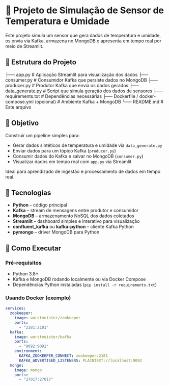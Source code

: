 # 🔧 Projeto de Simulação de Sensor de Temperatura e Umidade

Este projeto simula um sensor que gera dados de temperatura e umidade, os envia via Kafka, armazena no MongoDB e apresenta em tempo real por meio de Streamlit.

## 📁 Estrutura do Projeto

├── app.py # Aplicação Streamlit para visualização dos dados
├── consumer.py # Consumidor Kafka que persiste dados no MongoDB
├── producer.py # Produtor Kafka que envia os dados gerados
├── data_generate.py # Script que simula geração dos dados de sensores
├── requirements.txt # Dependências necessárias
├── Dockerfile / docker-compose.yml (opcional) # Ambiente Kafka + MongoDB
└── README.md # Este arquivo

## 🎯 Objetivo

Construir um pipeline simples para:

- Gerar dados sintéticos de temperatura e umidade via `data_generate.py`
- Enviar dados para um tópico Kafka (`producer.py`)
- Consumir dados do Kafka e salvar no MongoDB (`consumer.py`)
- Visualizar dados em tempo real com `app.py` via Streamlit

Ideal para aprendizado de ingestão e processamento de dados em tempo real.

## 🧰 Tecnologias

- **Python** – código principal
- **Kafka** – stream de mensagens entre produtor e consumidor
- **MongoDB** – armazenamento NoSQL dos dados coletados
- **Streamlit** – dashboard simples e interativo para visualização
- **confluent_kafka** ou **kafka-python** – cliente Kafka Python
- **pymongo** – driver MongoDB para Python

## 🚀 Como Executar

### Pré-requisitos

- Python 3.8+
- Kafka e MongoDB rodando localmente ou via Docker Compose
- Dependências Python instaladas (`pip install -r requirements.txt`)

### Usando Docker (exemplo)

```yaml
services:
  zookeeper:
    image: wurstmeister/zookeeper
    ports:
      - "2181:2181"
  kafka:
    image: wurstmeister/kafka
    ports:
      - "9092:9092"
    environment:
      KAFKA_ZOOKEEPER_CONNECT: zookeeper:2181
      KAFKA_ADVERTISED_LISTENERS: PLAINTEXT://localhost:9092
  mongo:
    image: mongo
    ports:
      - "27017:27017"

